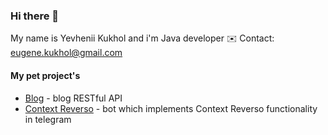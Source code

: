 ### Hi there 👋

My name is Yevhenii Kukhol and i'm Java developer
✉️ Contact: eugene.kukhol@gmail.com

#### My pet project's 

- [Blog](https://github.com/Eragoo/blog_bakcend) - blog RESTful API
- [Context Reverso](https://github.com/Eragoo/reversoContextBot) - bot which implements Context Reverso functionality in telegram
